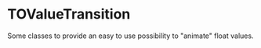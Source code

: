 TOValueTransition
=================

Some classes to provide an easy to use possibility to "animate" float values.
